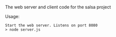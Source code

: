 The web server and client code for the salsa project

Usage:

    Start the web server. Listens on port 8080
    > node server.js
